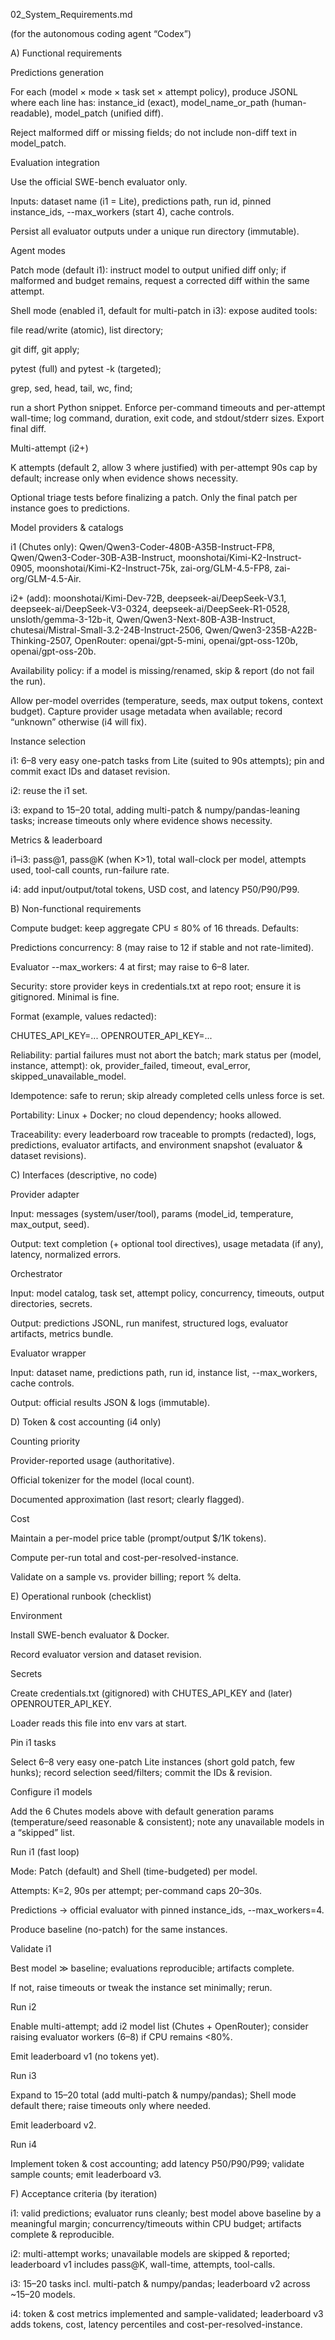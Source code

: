 02_System_Requirements.md

(for the autonomous coding agent “Codex”)

A) Functional requirements

Predictions generation

For each (model × mode × task set × attempt policy), produce JSONL where each line has:
instance_id (exact), model_name_or_path (human-readable), model_patch (unified diff).

Reject malformed diff or missing fields; do not include non-diff text in model_patch.

Evaluation integration

Use the official SWE-bench evaluator only.

Inputs: dataset name (i1 = Lite), predictions path, run id, pinned instance_ids, --max_workers (start 4), cache controls.

Persist all evaluator outputs under a unique run directory (immutable).

Agent modes

Patch mode (default i1): instruct model to output unified diff only; if malformed and budget remains, request a corrected diff within the same attempt.

Shell mode (enabled i1, default for multi-patch in i3): expose audited tools:

file read/write (atomic), list directory;

git diff, git apply;

pytest (full) and pytest -k <pattern> (targeted);

grep, sed, head, tail, wc, find;

run a short Python snippet.
Enforce per-command timeouts and per-attempt wall-time; log command, duration, exit code, and stdout/stderr sizes. Export final diff.

Multi-attempt (i2+)

K attempts (default 2, allow 3 where justified) with per-attempt 90s cap by default; increase only when evidence shows necessity.

Optional triage tests before finalizing a patch. Only the final patch per instance goes to predictions.

Model providers & catalogs

i1 (Chutes only):
Qwen/Qwen3-Coder-480B-A35B-Instruct-FP8, Qwen/Qwen3-Coder-30B-A3B-Instruct,
moonshotai/Kimi-K2-Instruct-0905, moonshotai/Kimi-K2-Instruct-75k,
zai-org/GLM-4.5-FP8, zai-org/GLM-4.5-Air.

i2+ (add):
moonshotai/Kimi-Dev-72B, deepseek-ai/DeepSeek-V3.1, deepseek-ai/DeepSeek-V3-0324, deepseek-ai/DeepSeek-R1-0528,
unsloth/gemma-3-12b-it, Qwen/Qwen3-Next-80B-A3B-Instruct,
chutesai/Mistral-Small-3.2-24B-Instruct-2506, Qwen/Qwen3-235B-A22B-Thinking-2507,
OpenRouter: openai/gpt-5-mini, openai/gpt-oss-120b, openai/gpt-oss-20b.

Availability policy: if a model is missing/renamed, skip & report (do not fail the run).

Allow per-model overrides (temperature, seeds, max output tokens, context budget). Capture provider usage metadata when available; record “unknown” otherwise (i4 will fix).

Instance selection

i1: 6–8 very easy one-patch tasks from Lite (suited to 90s attempts); pin and commit exact IDs and dataset revision.

i2: reuse the i1 set.

i3: expand to 15–20 total, adding multi-patch & numpy/pandas-leaning tasks; increase timeouts only where evidence shows necessity.

Metrics & leaderboard

i1–i3: pass@1, pass@K (when K>1), total wall-clock per model, attempts used, tool-call counts, run-failure rate.

i4: add input/output/total tokens, USD cost, and latency P50/P90/P99.

B) Non-functional requirements

Compute budget: keep aggregate CPU ≤ 80% of 16 threads. Defaults:

Predictions concurrency: 8 (may raise to 12 if stable and not rate-limited).

Evaluator --max_workers: 4 at first; may raise to 6–8 later.

Security: store provider keys in credentials.txt at repo root; ensure it is gitignored. Minimal is fine.

Format (example, values redacted):

CHUTES_API_KEY=...
OPENROUTER_API_KEY=...


Reliability: partial failures must not abort the batch; mark status per (model, instance, attempt): ok, provider_failed, timeout, eval_error, skipped_unavailable_model.

Idempotence: safe to rerun; skip already completed cells unless force is set.

Portability: Linux + Docker; no cloud dependency; hooks allowed.

Traceability: every leaderboard row traceable to prompts (redacted), logs, predictions, evaluator artifacts, and environment snapshot (evaluator & dataset revisions).

C) Interfaces (descriptive, no code)

Provider adapter

Input: messages (system/user/tool), params (model_id, temperature, max_output, seed).

Output: text completion (+ optional tool directives), usage metadata (if any), latency, normalized errors.

Orchestrator

Input: model catalog, task set, attempt policy, concurrency, timeouts, output directories, secrets.

Output: predictions JSONL, run manifest, structured logs, evaluator artifacts, metrics bundle.

Evaluator wrapper

Input: dataset name, predictions path, run id, instance list, --max_workers, cache controls.

Output: official results JSON & logs (immutable).

D) Token & cost accounting (i4 only)

Counting priority

Provider-reported usage (authoritative).

Official tokenizer for the model (local count).

Documented approximation (last resort; clearly flagged).

Cost

Maintain a per-model price table (prompt/output $/1K tokens).

Compute per-run total and cost-per-resolved-instance.

Validate on a sample vs. provider billing; report % delta.

E) Operational runbook (checklist)

Environment

Install SWE-bench evaluator & Docker.

Record evaluator version and dataset revision.

Secrets

Create credentials.txt (gitignored) with CHUTES_API_KEY and (later) OPENROUTER_API_KEY.

Loader reads this file into env vars at start.

Pin i1 tasks

Select 6–8 very easy one-patch Lite instances (short gold patch, few hunks); record selection seed/filters; commit the IDs & revision.

Configure i1 models

Add the 6 Chutes models above with default generation params (temperature/seed reasonable & consistent); note any unavailable models in a “skipped” list.

Run i1 (fast loop)

Mode: Patch (default) and Shell (time-budgeted) per model.

Attempts: K=2, 90s per attempt; per-command caps 20–30s.

Predictions → official evaluator with pinned instance_ids, --max_workers=4.

Produce baseline (no-patch) for the same instances.

Validate i1

Best model ≫ baseline; evaluations reproducible; artifacts complete.

If not, raise timeouts or tweak the instance set minimally; rerun.

Run i2

Enable multi-attempt; add i2 model list (Chutes + OpenRouter); consider raising evaluator workers (6–8) if CPU remains <80%.

Emit leaderboard v1 (no tokens yet).

Run i3

Expand to 15–20 total (add multi-patch & numpy/pandas); Shell mode default there; raise timeouts only where needed.

Emit leaderboard v2.

Run i4

Implement token & cost accounting; add latency P50/P90/P99; validate sample counts; emit leaderboard v3.

F) Acceptance criteria (by iteration)

i1: valid predictions; evaluator runs cleanly; best model above baseline by a meaningful margin; concurrency/timeouts within CPU budget; artifacts complete & reproducible.

i2: multi-attempt works; unavailable models are skipped & reported; leaderboard v1 includes pass@K, wall-time, attempts, tool-calls.

i3: 15–20 tasks incl. multi-patch & numpy/pandas; leaderboard v2 across ~15–20 models.

i4: token & cost metrics implemented and sample-validated; leaderboard v3 adds tokens, cost, latency percentiles and cost-per-resolved-instance.
